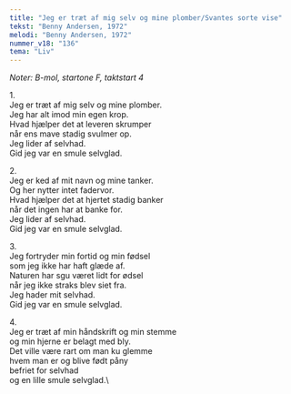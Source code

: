 ```yaml
---
title: "Jeg er træt af mig selv og mine plomber/Svantes sorte vise"
tekst: "Benny Andersen, 1972"
melodi: "Benny Andersen, 1972"
nummer_v18: "136"
tema: "Liv"
---
```

*Noter: B-mol, startone F, taktstart 4*

1\.\
Jeg er træt af mig selv og mine plomber.\
Jeg har alt imod min egen krop.\
Hvad hjælper det at leveren skrumper\
når ens mave stadig svulmer op.\
Jeg lider af selvhad.\
Gid jeg var en smule selvglad.

2\.\
Jeg er ked af mit navn og mine tanker.\
Og her nytter intet fadervor.\
Hvad hjælper det at hjertet stadig banker\
når det ingen har at banke for.\
Jeg lider af selvhad.\
Gid jeg var en smule selvglad.

3\.\
Jeg fortryder min fortid og min fødsel\
som jeg ikke har haft glæde af.\
Naturen har sgu været lidt for ødsel\
når jeg ikke straks blev siet fra.\
Jeg hader mit selvhad.\
Gid jeg var en smule selvglad.

4\.\
Jeg er træt af min håndskrift og min stemme\
og min hjerne er belagt med bly.\
Det ville være rart om man ku glemme\
hvem man er og blive født påny\
befriet for selvhad\
og en lille smule selvglad.\
